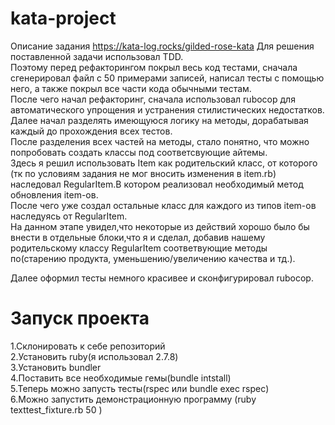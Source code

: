 # kata-project
Описание задания
https://kata-log.rocks/gilded-rose-kata
Для решения поставленной задачи использовал TDD.\
Поэтому перед рефакторингом покрыл весь код тестами, сначала сгенерировал файл с 50 примерами записей, написал тесты 
с помощью него, а также покрыл все части кода обычными тестам.\
После чего начал рефакторинг, сначала использовал rubocop для автоматического упрощения и устранения стилистических недостатков.\
Далее начал разделять имеющуюся логику на методы, дорабатывая каждый до прохождения всех тестов.\
После разделения всех частей на методы, стало понятно, что можно попробовать создать классы под соответсвующие айтемы.\
Здесь я решил использовать Item как родительский класс, от которого (тк по условиям задания не мог вносить изменения в item.rb) 
наследовал RegularItem.В котором реализовал необходимый метод обновления item-ов.\
После чего уже создал остальные класс для каждого из типов item-ов наследуясь от RegularItem.\
На данном этапе увидел,что некоторые из действий хорошо было бы внести в отдельные блоки,что я и сделал, добавив нашему
родительскому классу RegularItem соответвующие методы по(старению продукта, уменьшению/увеличению качества и тд.).

Далее оформил тесты немного красивее и сконфигурировал rubocop.


# Запуск проекта
1.Склонировать к себе репозиторий \
2.Установить ruby(я использовал 2.7.8)\
3.Установить bundler\
4.Поставить все необходимые гемы(bundle intstall)\
5.Теперь можно запусть тесты(rspec или bundle exec rspec)\
6.Можно запустить демонстрационную программу (ruby texttest_fixture.rb 50 )
